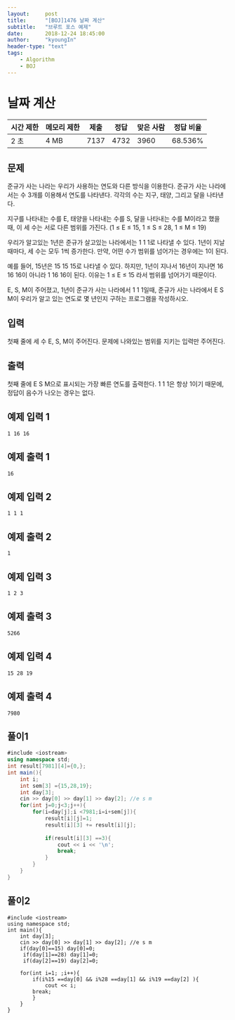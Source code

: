 ```yaml
---
layout:     post
title:      "[BOJ]1476 날짜 계산"
subtitle:   "브루트 포스 예제"
date:       2018-12-24 18:45:00
author:     "kyoungIn"
header-type: "text"
tags:
    - Algorithm
    - BOJ
---
```

# 날짜 계산

| 시간 제한 | 메모리 제한 | 제출 | 정답 | 맞은 사람 | 정답 비율 |
| --------- | ----------- | ---- | ---- | --------- | --------- |
| 2 초      | 4 MB        | 7137 | 4732 | 3960      | 68.536%   |

## 문제

준규가 사는 나라는 우리가 사용하는 연도와 다른 방식을 이용한다. 준규가 사는 나라에서는 수 3개를 이용해서 연도를 나타낸다. 각각의 수는 지구, 태양, 그리고 달을 나타낸다.

지구를 나타내는 수를 E, 태양을 나타내는 수를 S, 달을 나타내는 수를 M이라고 했을 때, 이 세 수는 서로 다른 범위를 가진다. (1 ≤ E ≤ 15, 1 ≤ S ≤ 28, 1 ≤ M ≤ 19)

우리가 알고있는 1년은 준규가 살고있는 나라에서는 1 1 1로 나타낼 수 있다. 1년이 지날 때마다, 세 수는 모두 1씩 증가한다. 만약, 어떤 수가 범위를 넘어가는 경우에는 1이 된다.

예를 들어, 15년은 15 15 15로 나타낼 수 있다. 하지만, 1년이 지나서 16년이 지나면 16 16 16이 아니라 1 16 16이 된다. 이유는 1 ≤ E ≤ 15 라서 범위를 넘어가기 때문이다.

E, S, M이 주어졌고, 1년이 준규가 사는 나라에서 1 1 1일때, 준규가 사는 나라에서 E S M이 우리가 알고 있는 연도로 몇 년인지 구하는 프로그램을 작성하시오.

## 입력

첫째 줄에 세 수 E, S, M이 주어진다. 문제에 나와있는 범위를 지키는 입력만 주어진다.

## 출력

첫째 줄에 E S M으로 표시되는 가장 빠른 연도를 출력한다. 1 1 1은 항상 1이기 때문에, 정답이 음수가 나오는 경우는 없다.

## 예제 입력 1 

```
1 16 16
```

## 예제 출력 1 

```
16
```

## 예제 입력 2 

```
1 1 1
```

## 예제 출력 2 

```
1
```

## 예제 입력 3

```
1 2 3
```

## 예제 출력 3 

```
5266
```

## 예제 입력 4 

```
15 28 19
```

## 예제 출력 4 

```
7980
```

## 풀이1 

```c#
#include <iostream>
using namespace std;
int result[7981][4]={0,};
int main(){
    int i;
    int sem[3] ={15,28,19};
    int day[3];
    cin >> day[0] >> day[1] >> day[2]; //e s m
    for(int j=0;j<3;j++){
        for(i=day[j];i <7981;i=i+sem[j]){
            result[i][j]=1;
            result[i][3] += result[i][j];
            
            if(result[i][3] ==3){
                cout << i << '\n';
                break;
            }
        }
    }
}
```

## 풀이2

```
#include <iostream>
using namespace std;
int main(){
    int day[3];
    cin >> day[0] >> day[1] >> day[2]; //e s m
    if(day[0]==15) day[0]=0;
     if(day[1]==28) day[1]=0;
     if(day[2]==19) day[2]=0;
    
    for(int i=1; ;i++){
        if(i%15 ==day[0] && i%28 ==day[1] && i%19 ==day[2] ){
            cout << i;
        break;
        }
    }
}
```

